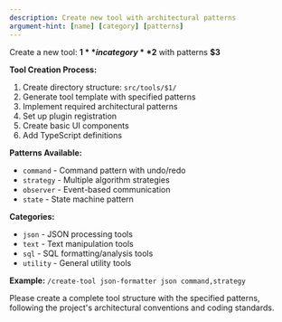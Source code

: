 ```yaml
---
description: Create new tool with architectural patterns
argument-hint: [name] [category] [patterns]
---
```


Create a new tool: **$1** in category **$2** with patterns **$3**

**Tool Creation Process:**
1. Create directory structure: `src/tools/$1/`
2. Generate tool template with specified patterns
3. Implement required architectural patterns
4. Set up plugin registration
5. Create basic UI components
6. Add TypeScript definitions

**Patterns Available:**
- `command` - Command pattern with undo/redo
- `strategy` - Multiple algorithm strategies
- `observer` - Event-based communication
- `state` - State machine pattern

**Categories:**
- `json` - JSON processing tools
- `text` - Text manipulation tools
- `sql` - SQL formatting/analysis tools
- `utility` - General utility tools

**Example:** `/create-tool json-formatter json command,strategy`

Please create a complete tool structure with the specified patterns, following the project's architectural conventions and coding standards.